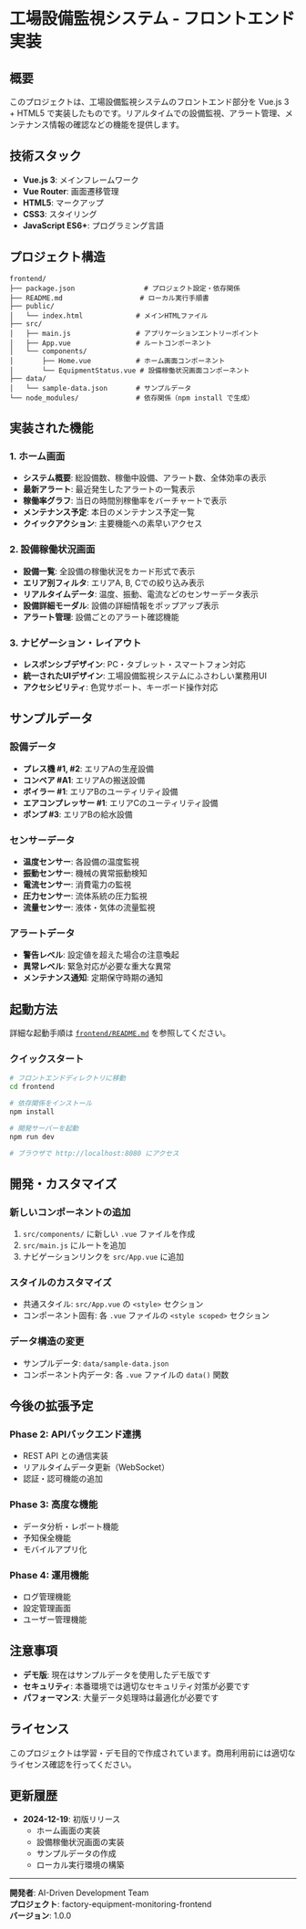 # 工場設備監視システム - フロントエンド実装

## 概要

このプロジェクトは、工場設備監視システムのフロントエンド部分を Vue.js 3 + HTML5 で実装したものです。リアルタイムでの設備監視、アラート管理、メンテナンス情報の確認などの機能を提供します。

## 技術スタック

- **Vue.js 3**: メインフレームワーク
- **Vue Router**: 画面遷移管理
- **HTML5**: マークアップ
- **CSS3**: スタイリング
- **JavaScript ES6+**: プログラミング言語

## プロジェクト構造

```
frontend/
├── package.json                 # プロジェクト設定・依存関係
├── README.md                   # ローカル実行手順書
├── public/
│   └── index.html             # メインHTMLファイル
├── src/
│   ├── main.js                # アプリケーションエントリーポイント
│   ├── App.vue                # ルートコンポーネント
│   └── components/
│       ├── Home.vue           # ホーム画面コンポーネント
│       └── EquipmentStatus.vue # 設備稼働状況画面コンポーネント
├── data/
│   └── sample-data.json       # サンプルデータ
└── node_modules/              # 依存関係（npm install で生成）
```

## 実装された機能

### 1. ホーム画面
- **システム概要**: 総設備数、稼働中設備、アラート数、全体効率の表示
- **最新アラート**: 最近発生したアラートの一覧表示
- **稼働率グラフ**: 当日の時間別稼働率をバーチャートで表示
- **メンテナンス予定**: 本日のメンテナンス予定一覧
- **クイックアクション**: 主要機能への素早いアクセス

### 2. 設備稼働状況画面
- **設備一覧**: 全設備の稼働状況をカード形式で表示
- **エリア別フィルタ**: エリアA, B, Cでの絞り込み表示
- **リアルタイムデータ**: 温度、振動、電流などのセンサーデータ表示
- **設備詳細モーダル**: 設備の詳細情報をポップアップ表示
- **アラート管理**: 設備ごとのアラート確認機能

### 3. ナビゲーション・レイアウト
- **レスポンシブデザイン**: PC・タブレット・スマートフォン対応
- **統一されたUIデザイン**: 工場設備監視システムにふさわしい業務用UI
- **アクセシビリティ**: 色覚サポート、キーボード操作対応

## サンプルデータ

### 設備データ
- **プレス機 #1, #2**: エリアAの生産設備
- **コンベア #A1**: エリアAの搬送設備
- **ボイラー #1**: エリアBのユーティリティ設備
- **エアコンプレッサー #1**: エリアCのユーティリティ設備
- **ポンプ #3**: エリアBの給水設備

### センサーデータ
- **温度センサー**: 各設備の温度監視
- **振動センサー**: 機械の異常振動検知
- **電流センサー**: 消費電力の監視
- **圧力センサー**: 流体系統の圧力監視
- **流量センサー**: 液体・気体の流量監視

### アラートデータ
- **警告レベル**: 設定値を超えた場合の注意喚起
- **異常レベル**: 緊急対応が必要な重大な異常
- **メンテナンス通知**: 定期保守時期の通知

## 起動方法

詳細な起動手順は [`frontend/README.md`](./frontend/README.md) を参照してください。

### クイックスタート

```bash
# フロントエンドディレクトリに移動
cd frontend

# 依存関係をインストール
npm install

# 開発サーバーを起動
npm run dev

# ブラウザで http://localhost:8080 にアクセス
```

## 開発・カスタマイズ

### 新しいコンポーネントの追加

1. `src/components/` に新しい `.vue` ファイルを作成
2. `src/main.js` にルートを追加
3. ナビゲーションリンクを `src/App.vue` に追加

### スタイルのカスタマイズ

- 共通スタイル: `src/App.vue` の `<style>` セクション
- コンポーネント固有: 各 `.vue` ファイルの `<style scoped>` セクション

### データ構造の変更

- サンプルデータ: `data/sample-data.json`
- コンポーネント内データ: 各 `.vue` ファイルの `data()` 関数

## 今後の拡張予定

### Phase 2: APIバックエンド連携
- REST API との通信実装
- リアルタイムデータ更新（WebSocket）
- 認証・認可機能の追加

### Phase 3: 高度な機能
- データ分析・レポート機能
- 予知保全機能
- モバイルアプリ化

### Phase 4: 運用機能
- ログ管理機能
- 設定管理画面
- ユーザー管理機能

## 注意事項

- **デモ版**: 現在はサンプルデータを使用したデモ版です
- **セキュリティ**: 本番環境では適切なセキュリティ対策が必要です
- **パフォーマンス**: 大量データ処理時は最適化が必要です

## ライセンス

このプロジェクトは学習・デモ目的で作成されています。商用利用前には適切なライセンス確認を行ってください。

## 更新履歴

- **2024-12-19**: 初版リリース
  - ホーム画面の実装
  - 設備稼働状況画面の実装
  - サンプルデータの作成
  - ローカル実行環境の構築

---

**開発者**: AI-Driven Development Team  
**プロジェクト**: factory-equipment-monitoring-frontend  
**バージョン**: 1.0.0